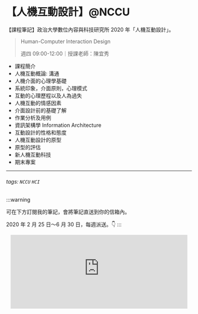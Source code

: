 # 【人機互動設計】@NCCU

【課程筆記】政治大學數位內容與科技研究所 2020 年「人機互動設計」。

> Human-Computer Interaction Design
> 
> 週四 09:00-12:00｜授課老師：陳宜秀

- 課程簡介
- 人機互動概論: 溝通
- 人機介面的心理學基礎
- 系統印象，介面原則，心理模式
- 互動的心理歷程以及人為過失
- 人機互動的情感因素
- 介面設計前的基礎了解
- 作業分析及用例
- 資訊架構學 Information Architecture
- 互動設計的性格和態度
- 人機互動設計的原型
- 原型的評估
- 新人機互動科技
- 期末專案

---

###### tags: `NCCU` `HCI`


:::warning

可在下方訂閱我的筆記，會將筆記直送到你的信箱內。
 
2020 年 2 月 25 日～6 月 30 日，每週派送。:point_down:
:::


<iframe src="https://clockwork.substack.com/embed" width="480" height="200" style="border:none; background:none; max-width: 100%; margin: auto; display: block;" frameborder="0" scrolling="no">
</iframe>
